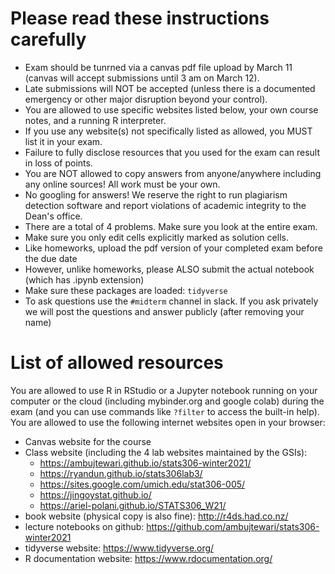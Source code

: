 # Please read these instructions carefully

- Exam should be tunrned via a canvas pdf file upload by March 11 (canvas will accept submissions until 3 am on March 12).
- Late submissions will NOT be accepted (unless there is a documented emergency or other major disruption beyond your control).
- You are allowed to use specific websites listed below, your own course notes, and a running R interpreter.
- If you use any website(s) not specifically listed as allowed, you MUST list it in your exam.
- Failure to fully disclose resources that you used for the exam can result in loss of points.
- You are NOT allowed to copy answers from anyone/anywhere including any online sources! All work must be your own.
- No googling for answers! We reserve the right to run plagiarism detection software and report violations of academic integrity to the Dean's office.
- There are a total of 4 problems. Make sure you look at the entire exam.
- Make sure you only edit cells explicitly marked as solution cells.
- Like homeworks, upload the pdf version of your completed exam before the due date
- However, unlike homeworks, please ALSO submit the actual notebook (which has .ipynb extension)
- Make sure these packages are loaded: `tidyverse`
- To ask questions use the `#midterm` channel in slack. If you ask privately we will post the questions and answer publicly (after removing your name)

# List of allowed resources

You are allowed to use R in RStudio or a Jupyter notebook running on your computer or the cloud (including mybinder.org and google colab) during the exam (and you can use commands like `?filter` to access the built-in help). You are allowed to use the following internet websites open in your browser:

- Canvas website for the course
- Class website (including the 4 lab websites maintained by the GSIs):
    - https://ambujtewari.github.io/stats306-winter2021/
    - https://ryandun.github.io/stats306lab3/
    - https://sites.google.com/umich.edu/stat306-005/
    - https://jingoystat.github.io/
    - https://ariel-polani.github.io/STATS306_W21/
- book website (physical copy is also fine): http://r4ds.had.co.nz/
- lecture notebooks on github: https://github.com/ambujtewari/stats306-winter2021
- tidyverse website: https://www.tidyverse.org/
- R documentation website: https://www.rdocumentation.org/
